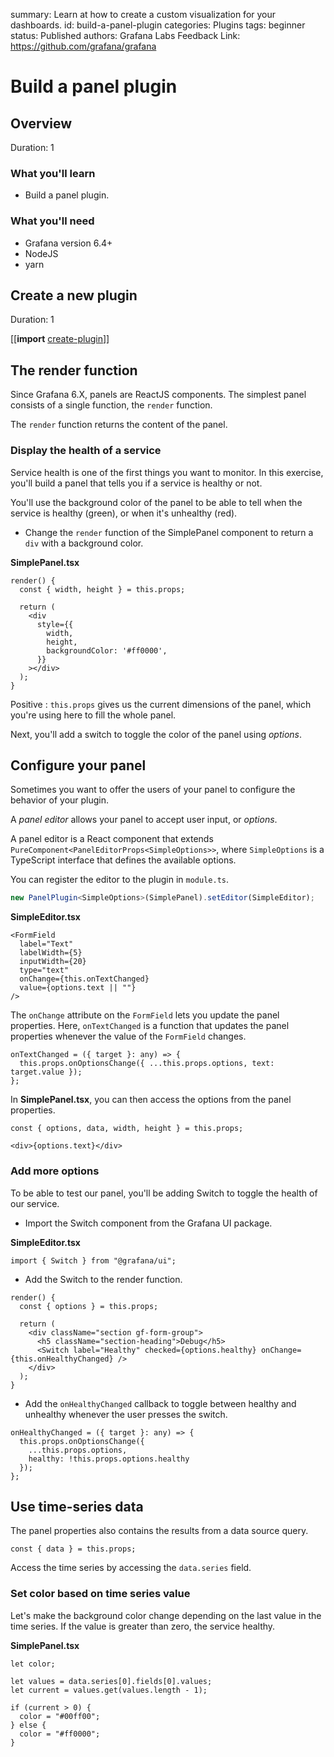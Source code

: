summary: Learn at how to create a custom visualization for your dashboards.
id: build-a-panel-plugin
categories: Plugins
tags: beginner
status: Published
authors: Grafana Labs
Feedback Link: https://github.com/grafana/grafana

# Build a panel plugin

## Overview

Duration: 1

### What you'll learn

- Build a panel plugin.

### What you'll need

- Grafana version 6.4+
- NodeJS
- yarn

## Create a new plugin

Duration: 1

[[**import** [create-plugin](shared/create-plugin.md)]]

## The render function

Since Grafana 6.X, panels are ReactJS components. The simplest panel consists of a single function, the `render` function.

The `render` function returns the content of the panel.

### Display the health of a service

Service health is one of the first things you want to monitor. In this exercise, you'll build a panel that tells you if a service is healthy or not.

You'll use the background color of the panel to be able to tell when the service is healthy (green), or when it's unhealthy (red).

- Change the `render` function of the SimplePanel component to return a `div` with a background color.

**SimplePanel.tsx**

```tsx
render() {
  const { width, height } = this.props;

  return (
    <div
      style={{
        width,
        height,
        backgroundColor: '#ff0000',
      }}
    ></div>
  );
}
```

Positive
: `this.props` gives us the current dimensions of the panel, which you're using here to fill the whole panel.

Next, you'll add a switch to toggle the color of the panel using _options_.

## Configure your panel

Sometimes you want to offer the users of your panel to configure the behavior of your plugin.

A _panel editor_ allows your panel to accept user input, or _options_.

A panel editor is a React component that extends `PureComponent<PanelEditorProps<SimpleOptions>>`, where `SimpleOptions` is a TypeScript interface that defines the available options.

You can register the editor to the plugin in `module.ts`.

```ts
new PanelPlugin<SimpleOptions>(SimplePanel).setEditor(SimpleEditor);
```

**SimpleEditor.tsx**

```tsx
<FormField
  label="Text"
  labelWidth={5}
  inputWidth={20}
  type="text"
  onChange={this.onTextChanged}
  value={options.text || ""}
/>
```

The `onChange` attribute on the `FormField` lets you update the panel properties. Here, `onTextChanged` is a function that updates the panel properties whenever the value of the `FormField` changes.

```tsx
onTextChanged = ({ target }: any) => {
  this.props.onOptionsChange({ ...this.props.options, text: target.value });
};
```

In **SimplePanel.tsx**, you can then access the options from the panel properties.

```tsx
const { options, data, width, height } = this.props;
```

```tsx
<div>{options.text}</div>
```

### Add more options

To be able to test our panel, you'll be adding Switch to toggle the health of our service.

- Import the Switch component from the Grafana UI package.

**SimpleEditor.tsx**

```tsx
import { Switch } from "@grafana/ui";
```

- Add the Switch to the render function.

```tsx
render() {
  const { options } = this.props;

  return (
    <div className="section gf-form-group">
      <h5 className="section-heading">Debug</h5>
      <Switch label="Healthy" checked={options.healthy} onChange={this.onHealthyChanged} />
    </div>
  );
}
```

- Add the `onHealthyChanged` callback to toggle between healthy and unhealthy whenever the user presses the switch.

```tsx
onHealthyChanged = ({ target }: any) => {
  this.props.onOptionsChange({
    ...this.props.options,
    healthy: !this.props.options.healthy
  });
};
```

## Use time-series data

The panel properties also contains the results from a data source query.

```tsx
const { data } = this.props;
```

Access the time series by accessing the `data.series` field.

### Set color based on time series value

Let's make the background color change depending on the last value in the time series. If the value is greater than zero, the service healthy.

**SimplePanel.tsx**

```tsx
let color;

let values = data.series[0].fields[0].values;
let current = values.get(values.length - 1);

if (current > 0) {
  color = "#00ff00";
} else {
  color = "#ff0000";
}
```

